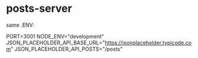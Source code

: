 ﻿# posts-server
same .ENV:

PORT=3001
NODE_ENV="development"
JSON_PLACEHOLDER_API_BASE_URL="https://jsonplaceholder.typicode.com"
JSON_PLACEHOLDER_API_POSTS="/posts"
